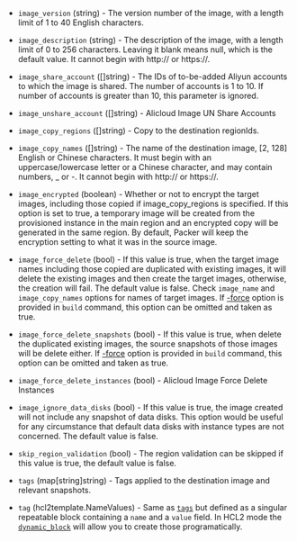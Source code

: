 <!-- Code generated from the comments of the AlicloudImageConfig struct in builder/alicloud/ecs/image_config.go; DO NOT EDIT MANUALLY -->

-   `image_version` (string) - The version number of the image, with a length
    limit of 1 to 40 English characters.
    
-   `image_description` (string) - The description of the image, with a length
    limit of 0 to 256 characters. Leaving it blank means null, which is the
    default value. It cannot begin with http:// or https://.
    
-   `image_share_account` ([]string) - The IDs of to-be-added Aliyun
    accounts to which the image is shared. The number of accounts is 1 to 10.
    If number of accounts is greater than 10, this parameter is ignored.
    
-   `image_unshare_account` ([]string) - Alicloud Image UN Share Accounts
-   `image_copy_regions` ([]string) - Copy to the destination regionIds.
    
-   `image_copy_names` ([]string) - The name of the destination image,
    [2, 128] English or Chinese characters. It must begin with an
    uppercase/lowercase letter or a Chinese character, and may contain numbers,
    _ or -. It cannot begin with http:// or https://.
    
-   `image_encrypted` (boolean) - Whether or not to encrypt the target images,            including those copied if image_copy_regions is specified. If this option
    is set to true, a temporary image will be created from the provisioned
    instance in the main region and an encrypted copy will be generated in the
    same region. By default, Packer will keep the encryption setting to what
    it was in the source image.
    
-   `image_force_delete` (bool) - If this value is true, when the target image names including those
    copied are duplicated with existing images, it will delete the existing
    images and then create the target images, otherwise, the creation will
    fail. The default value is false. Check `image_name` and
    `image_copy_names` options for names of target images. If
    [-force](https://packer.io/docs/commands/build.html#force) option is
    provided in `build` command, this option can be omitted and taken as
    true.
    
-   `image_force_delete_snapshots` (bool) - If this value is true, when delete the duplicated existing images, the
    source snapshots of those images will be delete either. If
    [-force](https://packer.io/docs/commands/build.html#force) option is
    provided in `build` command, this option can be omitted and taken as
    true.
    
-   `image_force_delete_instances` (bool) - Alicloud Image Force Delete Instances
-   `image_ignore_data_disks` (bool) - If this value is true, the image
    created will not include any snapshot of data disks. This option would be
    useful for any circumstance that default data disks with instance types are
    not concerned. The default value is false.
    
-   `skip_region_validation` (bool) - The region validation can be skipped
    if this value is true, the default value is false.
    
-   `tags` (map[string]string) - Tags applied to the destination image and relevant snapshots.
    
-   `tag` (hcl2template.NameValues) - Same as [`tags`](#tags) but defined as a singular repeatable block
    containing a `name` and a `value` field. In HCL2 mode the
    [`dynamic_block`](https://packer.io/docs/configuration/from-1.5/expressions.html#dynamic-blocks)
    will allow you to create those programatically.
    